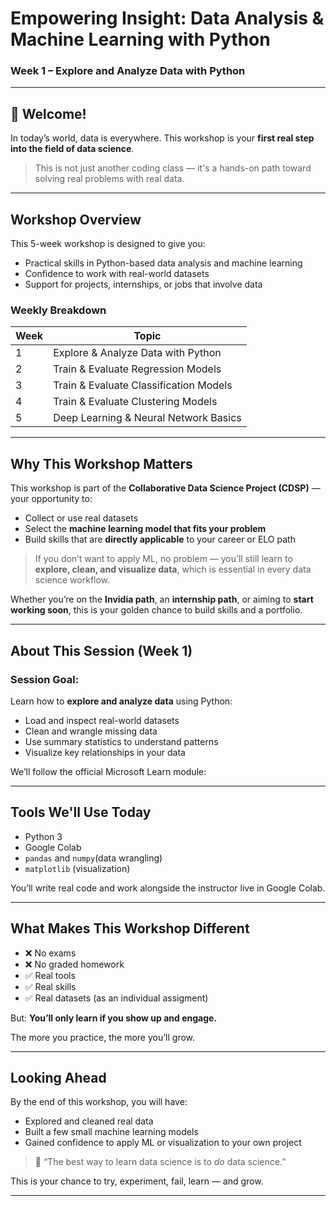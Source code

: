 # Empowering Insight: Data Analysis & Machine Learning with Python  
### Week 1 – Explore and Analyze Data with Python

---

## 👋 Welcome!

In today’s world, data is everywhere. This workshop is your **first real step into the field of data science**.

> This is not just another coding class — it's a hands-on path toward solving real problems with real data.

---

## Workshop Overview

This 5-week workshop is designed to give you:
- Practical skills in Python-based data analysis and machine learning
- Confidence to work with real-world datasets
- Support for projects, internships, or jobs that involve data

### Weekly Breakdown

| Week | Topic |
|------|-------|
| 1 | Explore & Analyze Data with Python |
| 2 | Train & Evaluate Regression Models |
| 3 | Train & Evaluate Classification Models |
| 4 | Train & Evaluate Clustering Models |
| 5 | Deep Learning & Neural Network Basics |

---

## Why This Workshop Matters

This workshop is part of the **Collaborative Data Science Project (CDSP)** — your opportunity to:
- Collect or use real datasets
- Select the **machine learning model that fits your problem**
- Build skills that are **directly applicable** to your career or ELO path

> If you don’t want to apply ML, no problem — you’ll still learn to **explore, clean, and visualize data**, which is essential in every data science workflow.

Whether you’re on the **Invidia path**, an **internship path**, or aiming to **start working soon**, this is your golden chance to build skills and a portfolio.

---

## About This Session (Week 1)

### Session Goal:
Learn how to **explore and analyze data** using Python:

- Load and inspect real-world datasets
- Clean and wrangle missing data
- Use summary statistics to understand patterns
- Visualize key relationships in your data

We’ll follow the official Microsoft Learn module:  

---

##  Tools We'll Use Today

- Python 3
- Google Colab
- `pandas` and `numpy`(data wrangling)
- `matplotlib` (visualization)

You’ll write real code and work alongside the instructor live in Google Colab.

---

## What Makes This Workshop Different

- ❌ No exams  
- ❌ No graded homework  
- ✅ Real tools  
- ✅ Real skills  
- ✅ Real datasets (as an individual assigment)

But: **You’ll only learn if you show up and engage.**

The more you practice, the more you’ll grow.

---

## Looking Ahead

By the end of this workshop, you will have:
- Explored and cleaned real data
- Built a few small machine learning models
- Gained confidence to apply ML or visualization to your own project

> 💬 “The best way to learn data science is to *do* data science.”

This is your chance to try, experiment, fail, learn — and grow.

---
